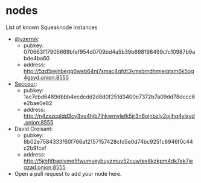 # nodes
List of known Squeaknode instances

- [@yzernik](https://github.com/yzernik):
  * pubkey: 070663f17905669bfef954d0709bd4a5b39b698198499cfc10987b9abde4ba60
  * address: http://5zd5rejnbegg6web64nj7smac4qfdt3kmsbmdhmjeiqtsm6k5og4gsyd.onion:8555
- [Seccour](https://twitter.com/Seccour_FR):
  * pubkey: 1ac7cbd6489dbbb4ecdcdd2d8d0f251d3400e7372b7a09dd78dccc6e2bae0e82
  * address: http://n4zxzcoldd3cy3vu4hjb7lhkwmvlefk5jr3n6ojnbzly2ojjhq4ylxyd.onion:8555
- David Croisant:
  * pubkey: 8b02e7584333f60f766a12157157428cfd5e0d74bc9251c6946f0c44c2b9fcef
  * address: http://5jihfjfbapivme5fwumveybuyzmuv52cuwtex6kzkpm4dk7ek7jeqzad.onion:8555
- Open a pull request to add your node here.
